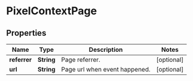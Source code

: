 # PixelContextPage

## Properties
Name | Type | Description | Notes
------------ | ------------- | ------------- | -------------
**referrer** | **String** | Page referrer. |  [optional]
**url** | **String** | Page url when event happened. |  [optional]
